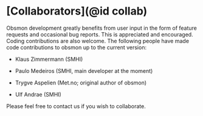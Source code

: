 [Collaborators](@id collab)
=============

Obsmon development greatly benefits from user input in the form of
feature requests and occasional bug reports. This is appreciated and
encouraged. Coding contributions are also welcome. The following people
have made code contributions to obsmon up to the current version:

-   Klaus Zimmermann (SMHI)

-   Paulo Medeiros (SMHI, main developer at the moment)

-   Trygve Aspelien (Met.no; original author of obsmon)

-   Ulf Andrae (SMHI)

Please feel free to contact us if you wish to collaborate.

